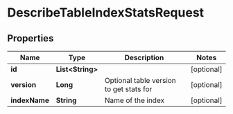 

# DescribeTableIndexStatsRequest


## Properties

| Name | Type | Description | Notes |
|------------ | ------------- | ------------- | -------------|
|**id** | **List&lt;String&gt;** |  |  [optional] |
|**version** | **Long** | Optional table version to get stats for |  [optional] |
|**indexName** | **String** | Name of the index |  [optional] |



